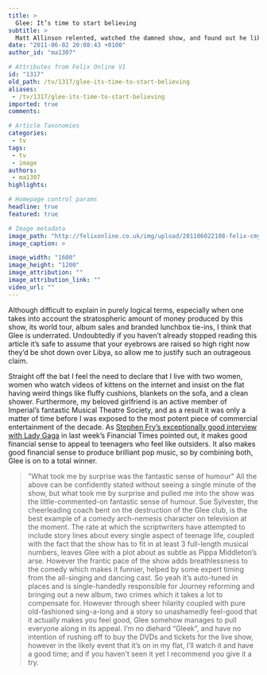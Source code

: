 ```yaml
---
title: >
  Glee: It’s time to start believing
subtitle: >
  Matt Allinson relented, watched the damned show, and found out he liked it
date: "2011-06-02 20:08:43 +0100"
author_id: "ma1307"

# Attributes from Felix Online V1
id: "1317"
old_path: /tv/1317/glee-its-time-to-start-believing
aliases:
 - /tv/1317/glee-its-time-to-start-believing
imported: true
comments:

# Article Taxonomies
categories:
 - tv
tags:
 - tv
 - image
authors:
 - ma1307
highlights:

# Homepage control params
headline: true
featured: true

# Image metadata
image_path: "http://felixonline.co.uk/img/upload/201106022108-felix-cmykglee.jpg"
image_caption: >

image_width: "1600"
image_height: "1200"
image_attribution: ""
image_attribution_link: ""
video_url: ""
---
```


Although difficult to explain in purely logical terms, especially when one takes into account the stratospheric amount of money produced by this show, its world tour, album sales and branded lunchbox tie-ins, I think that Glee is underrated. Undoubtedly if you haven’t already stopped reading this article it’s safe to assume that your eyebrows are raised so high right now they’d be shot down over Libya, so allow me to justify such an outrageous claim.

Straight off the bat I feel the need to declare that I live with two women, women who watch videos of kittens on the internet and insist on the flat having weird things like fluffy cushions, blankets on the sofa, and a clean shower. Furthermore, my beloved girlfriend is an active member of Imperial’s fantastic Musical Theatre Society, and as a result it was only a matter of time before I was exposed to the most potent piece of commercial entertainment of the decade. As [Stephen Fry’s exceptionally good interview with Lady Gaga](http://www.ft.com/cms/s/2/0cca76f0-873a-11e0-b983-00144feabdc0.htmll#axzz1O9R5nSLR) in last week’s Financial Times pointed out, it makes good financial sense to appeal to teenagers who feel like outsiders. It also makes good financial sense to produce brilliant pop music, so by combining both, Glee is on to a total winner.
> "What took me by surprise was the fantastic sense of humour"
All the above can be confidently stated without seeing a single minute of the show, but what took me by surprise and pulled me into the show was the little-commented-on fantastic sense of humour. Sue Sylvester, the cheerleading coach bent on the destruction of the Glee club, is the best example of a comedy arch-nemesis character on television at the moment. The rate at which the scriptwriters have attempted to include story lines about every single aspect of teenage life, coupled with the fact that the show has to fit in at least 3 full-length musical numbers, leaves Glee with a plot about as subtle as Pippa Middleton’s arse. However the frantic pace of the show adds breathlessness to the comedy which makes it funnier, helped by some expert timing from the all-singing and dancing cast. So yeah it’s auto-tuned in places and is single-handedly responsible for Journey reforming and bringing out a new album, two crimes which it takes a lot to compensate for. However through sheer hilarity coupled with pure old-fashioned sing-a-long and a story so unashamedly feel-good that it actually makes you feel good, Glee somehow manages to pull everyone along in its appeal. I’m no diehard “Gleek”, and have no intention of rushing off to buy the DVDs and tickets for the live show, however in the likely event that it’s on in my flat, I’ll watch it and have a good time; and if you haven’t seen it yet I recommend you give it a try.
